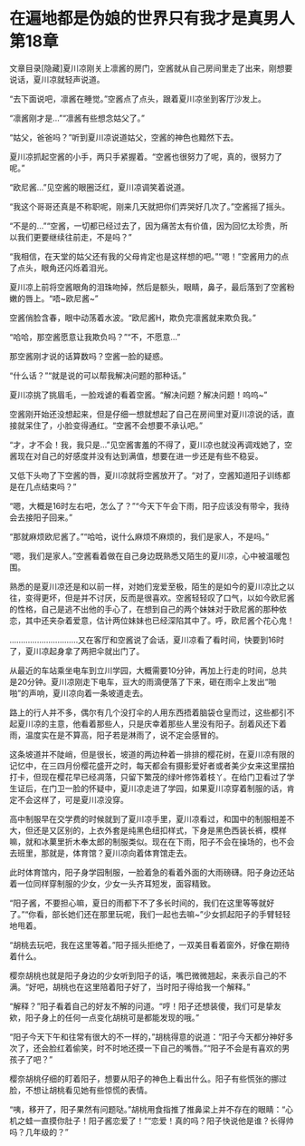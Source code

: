 # 在遍地都是伪娘的世界只有我才是真男人  第18章

文章目录[隐藏]夏川凉刚关上凛酱的房门，空酱就从自己房间里走了出来，刚想要说话，夏川凉就轻声说道。

“去下面说吧，凛酱在睡觉。”空酱点了点头，跟着夏川凉坐到客厅沙发上。

“凛酱刚才是…”“凛酱有些想念姑父了。”

“姑父，爸爸吗？”听到夏川凉说道姑父，空酱的神色也黯然下去。

夏川凉抓起空酱的小手，两只手紧握着。“空酱也很努力了呢，真的，很努力了呢。”

“欧尼酱…”见空酱的眼圈泛红，夏川凉调笑着说道。

“我这个哥哥还真是不称职呢，刚来几天就把你们弄哭好几次了。”空酱摇了摇头。

“不是的…”“空酱，一切都已经过去了，因为痛苦太有价值，因为回忆太珍贵，所以我们更要继续往前走，不是吗？”

“我相信，在天堂的姑父还有我的父母肯定也是这样想的吧。”“嗯！”空酱用力的点了点头，眼角还闪烁着泪光。

夏川凉上前将空酱眼角的泪珠吻掉，然后是额头，眼睛，鼻子，最后落到了空酱粉嫩的唇上。“唔~欧尼酱~”

空酱俏脸含春，眼中动荡着水波。“欧尼酱H，欺负完凛酱就来欺负我。”

“哈哈，那空酱愿意让我欺负吗？”“不，不愿意…”

那空酱刚才说的话算数吗？空酱一脸的疑惑。

“什么话？”“就是说的可以帮我解决问题的那种话。”

夏川凉挑了挑眉毛，一脸戏谑的看着空酱。“解决问题？解决问题！呜呜~”

空酱刚开始还没想起来，但是仔细一想就想起了自己在房间里对夏川凉说的话，直接就呆住了，小脸变得通红。“空酱不会想要不承认吧。”

“才，才不会！我，我只是…”见空酱害羞的不得了，夏川凉也就没再调戏她了，空酱现在对自己的好感度并没有达到满值，想要在进一步还是有些不稳妥。

又低下头吻了下空酱的唇，夏川凉就将空酱放开了。“对了，空酱知道阳子训练都是在几点结束吗？”

“嗯，大概是16时左右吧，怎么了？”“今天下午会下雨，阳子应该没有带伞，我待会去接阳子回来。”

“那就麻烦欧尼酱了。”“哈哈，说什么麻烦不麻烦的，我们是家人，不是吗。”

“嗯，我们是家人。”空酱看着做在自己身边既熟悉又陌生的夏川凉，心中被温暖包围。

熟悉的是夏川凉还是和以前一样，对她们宠爱至极，陌生的是如今的夏川凉比之以往，变得更坏，但是并不讨厌，反而是很喜欢。空酱轻轻叹了口气，以如今欧尼酱的性格，自己是逃不出他的手心了，在想到自己的两个妹妹对于欧尼酱的那种依恋，其中还夹杂着爱意，估计两位妹妹也已经深陷其中了。呼，欧尼酱个花心鬼！

…………………………又在客厅和空酱说了会话，夏川凉看了看时间，快要到16时了，夏川凉起身拿了两把伞就出门了。

从最近的车站乘坐电车到立川学园，大概需要10分钟，再加上行走的时间，总共是20分钟。夏川凉刚走下电车，豆大的雨滴便落了下来，砸在雨伞上发出“啪啪”的声响，夏川凉向着一条坡道走去。

路上的行人并不多，偶尔有几个没打伞的人用东西捂着脑袋仓皇而过，这些都引不起夏川凉的主意，他看着那些人，只是庆幸着那些人里没有阳子。刮着风还下着雨，温度实在是不算高，阳子若是淋雨了，说不定会感冒的。

这条坡道并不陡峭，但是很长，坡道的两边种着一排排的樱花树，在夏川凉有限的记忆中，在三四月份樱花盛开之时，每天都会有摄影爱好者或者美少女来这里摆拍打卡，但现在樱花早已经凋落，只留下繁茂的绿叶修饰着枝丫。在给门卫看过了学生证后，在门卫一脸的怀疑中，夏川凉走进了学园，如果夏川凉穿着制服的话，肯定不会这样了，可是夏川凉没穿。

高中制服早在交学费的时候就到了夏川凉手里，夏川凉看过，和国中的制服相差不大，但还是又区别的，上衣外套是纯黑色纽扣样式，下身是黑色西装长裤，模样嘛，就和冰菓里折木奉太郎的制服类似。现在在下雨，阳子不会在操场的，也不会去班里，那就是，体育馆？夏川凉向着体育馆走去。

此时体育馆内，阳子身学园制服，一脸着急的看着外面的大雨磅礴。阳子身边还站着一位同样穿制服的少女，少女一头齐耳短发，面容精致。

“阳子酱，不要担心嘛，夏日的雨都下不了多长时间的，我们在这里等等就好了。”“你看，部长她们还在那里玩呢，我们一起也去嘛~”少女抓起阳子的手臂轻轻地甩着。

“胡桃去玩吧，我在这里等着。”阳子摇头拒绝了，一双美目看着窗外，好像在期待着什么。

樱奈胡桃也就是阳子身边的少女听到阳子的话，嘴巴微微翘起，来表示自己的不满。“好吧，胡桃也在这里陪着阳子好了，当时阳子得给我一个解释。”

“解释？”阳子看着自己的好友不解的问道。“哼！阳子还想装傻，我们可是挚友欸，阳子身上的任何一点变化胡桃可是都能发现的哦。”

“阳子今天下午和往常有很大的不一样的，”胡桃得意的说道：“阳子今天都分神好多次了，还会脸红着偷笑，时不时地还摸一下自己的嘴唇。”“阳子不会是有喜欢的男孩子了吧？”

樱奈胡桃仔细的盯着阳子，想要从阳子的神色上看出什么。阳子有些慌张的挪过脸，不想让胡桃看见她有些惊慌的表情。

“咦，移开了，阳子果然有问题哒。”胡桃用食指推了推鼻梁上并不存在的眼睛：“心机之蛙一直摸你肚子！阳子酱恋爱了！”“恋爱！真的吗？阳子快说他是谁？长得帅吗？几年级的？”

